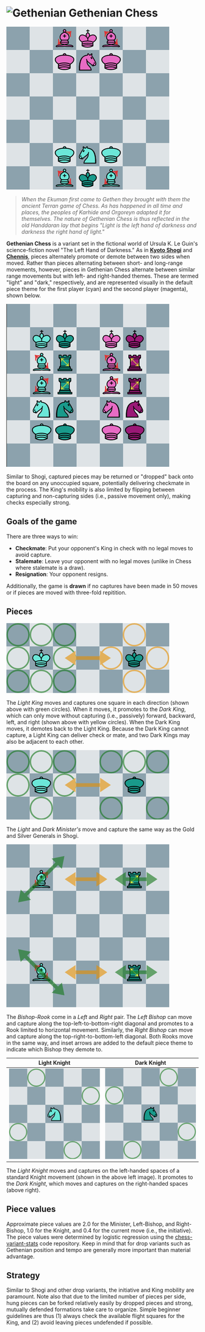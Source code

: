 # ![Gethenian](/static/icons/Chennis.svg) Gethenian Chess

![Starting position](/static/images/CVariantsGuide/Gethenian_starting_position.png)

> *When the Ekuman first came to Gethen they brought with them the ancient Terran game of Chess. As has happened in all time and places, the peoples of Karhide and Orgoreyn adapted it for themselves. The nature of Gethenian Chess is thus reflected in the old Handdaran lay that begins "Light is the left hand of darkness and darkness the right hand of light."*

**Gethenian Chess** is a variant set in the fictional world of Ursula K. Le Guin's science-fiction novel "The Left Hand of Darkness." As in [**Kyoto Shogi**](/variants/kyotoshogi) and [**Chennis**](/variants/chennis), pieces alternately promote or demote between two sides when moved. Rather than pieces alternating between short- and long-range movements, however, pieces in Gethenian Chess alternate between similar range movements but with left- and right-handed themes. These are termed "light" and "dark," respectively, and are represented visually in the default piece theme for the first player (cyan) and the second player (magenta), shown below.

![Piece combinations](/static/images/CVariantsGuide/Gethenian_piece_combinations.png)

Similar to Shogi, captured pieces may be returned or "dropped" back onto the board on any unoccupied square, potentially delivering checkmate in the process. The King's mobility is also limited by flipping between capturing and non-capturing sides (i.e., passive movement only), making checks especially strong.

## Goals of the game

There are three ways to win:

* **Checkmate**: Put your opponent's King in check with no legal moves to avoid capture.
* **Stalemate**: Leave your opponent with no legal moves (unlike in Chess where stalemate is a draw).
* **Resignation**: Your opponent resigns.

Additionally, the game is **drawn** if no captures have been made in 50 moves or if pieces are moved with three-fold repitition.

## Pieces

![King movement](/static/images/CVariantsGuide/Gethenian_king_movement.png)

The *Light King* moves and captures one square in each direction (shown above with green circles). When it moves, it promotes to the *Dark King*, which can only move without capturing (i.e., passively) forward, backward, left, and right (shown above with yellow circles). When the Dark King moves, it demotes back to the Light King. Because the Dark King cannot capture, a Light King can deliver check or mate, and two Dark Kings may also be adjacent to each other.

![Minister movement](/static/images/CVariantsGuide/Gethenian_minister_movement.png)

The *Light* and *Dark Minister's* move and capture the same way as the Gold and Silver Generals in Shogi.

![Bishop and Rook movements](/static/images/CVariantsGuide/Gethenian_bishop_rook_movement.png)

The *Bishop-Rook* come in a *Left* and *Right* pair. The *Left Bishop* can move and capture along the top-left-to-bottom-right diagonal and promotes to a Rook limited to horizontal movement. Similarly, the *Right Bishop* can move and capture along the top-right-to-bottom-left diagonal. Both Rooks move in the same way, and inset arrows are added to the default piece theme to indicate which Bishop they demote to.

Light Knight | Dark Knight
--- | ---
![Light Knight movement](/static/images/CVariantsGuide/Gethenian_knight_light_movement.png) | ![Dark Knight movement](/static/images/CVariantsGuide/Gethenian_knight_dark_movement.png)

The *Light Knight* moves and captures on the left-handed spaces of a standard Knight movement (shown in the above left image). It promotes to the *Dark Knight*, which moves and captures on the right-handed spaces (above right).

## Piece values

Approximate piece values are 2.0 for the Minister, Left-Bishop, and Right-Bishop, 1.0 for the Knight, and 0.4 for the current move (i.e., the initiative). The piece values were determined by logistic regression using the [chess-variant-stats](https://github.com/ianfab/chess-variant-stats) code repository. Keep in mind that for drop variants such as Gethenian position and tempo are generally more important than material advantage.

## Strategy

Similar to Shogi and other drop variants, the initiative and King mobility are paramount. Note also that due to the limited number of pieces per side, hung pieces can be forked relatively easily by dropped pieces and strong, mutually defended formations take care to organize. Simple beginner guidelines are thus (1) always check the available flight squares for the King, and (2) avoid leaving pieces undefended if possible.
